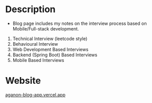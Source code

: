 # Description
- Blog page includes my notes on the interview process based on Mobile/Full-stack development.
1. Technical Interview (leetcode style)
2. Behavioural Interview
3. Web Development Based Interviews
4. Backend (Spring Boot) Based Interviews
5. Mobile Based Interviews

# Website
[aganon-blog-app.vercel.app](https://aganon-blog-app.vercel.app/)
